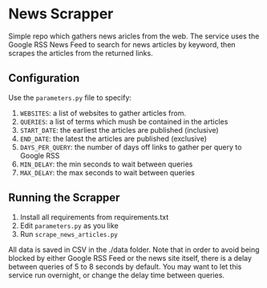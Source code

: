 # News Scrapper
Simple repo which gathers news aricles from the web. The service uses the Google RSS News Feed to search for news articles by keyword, then scrapes the articles from the returned links. 


## Configuration
Use the `parameters.py` file to specify:
1. `WEBSITES`: a list of websites to gather articles from. 
2. `QUERIES`: a list of terms which mush be contained in the articles
3. `START_DATE`: the earliest the articles are published (inclusive)
4. `END_DATE`: the latest the articles are published (exclusive)
5. `DAYS_PER_QUERY`: the number of days off links to gather per query to Google RSS
6. `MIN_DELAY`: the min seconds to wait between queries
7. `MAX_DELAY`: the max seconds to wait between queries


## Running the Scrapper

1. Install all requirements from requirements.txt
2. Edit `parameters.py` as you like
3. Run `scrape_news_articles.py`

All data is saved in CSV in the ./data folder.
Note that in order to avoid being blocked by either Google RSS Feed or the news site itself, there is a delay between queries of 5 to 8 seconds by default. You may want to let this service run overnight, or change the delay time between queries.
